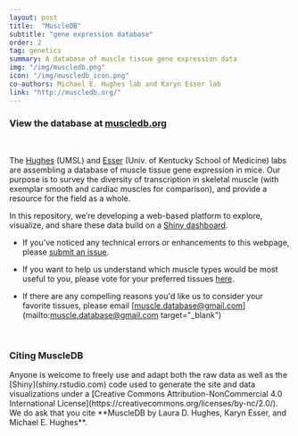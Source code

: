 ```yaml
---
layout: post
title:  "MuscleDB"
subtitle: "gene expression database"
order: 2
tag: genetics
summary: A database of muscle tissue gene expression data
img: "/img/muscledb.png"
icon: "/img/muscledb_icon.png"
co-authors: Michael E. Hughes lab and Karyn Esser lab
link: "http://muscledb.org/"
---
```


### View the database at [muscledb.org](http://muscledb.org/)

<br>

The [Hughes](http://openwetware.org/wiki/HughesLab) (UMSL) and [Esser](http://www.uky.edu/~kaesse2/lab_web_7_2007/SMBL/) (Univ. of Kentucky School of Medicine) labs are assembling a database of muscle tissue gene expression in mice.  Our purpose is to survey the diversity of transcription in skeletal muscle (with exemplar smooth and cardiac muscles for comparison), and provide a resource for the field as a whole.  

In this repository, we’re developing a web-based platform to explore, visualize, and share these data build on a [Shiny dashboard](http://shiny.rstudio.com/).

* If you've noticed any technical errors or enhancements to this webpage, please [submit an issue](https://github.com/flaneuse/muscle-transcriptome/issues).

* If you want to help us understand which muscle types would be most useful to you,
please vote for your preferred tissues [here](https://docs.google.com/forms/d/1iL9V7HPm5CRekPrkrPmLciZmNWK-g09elIYLnFbV59g/viewform?usp=send_form).

* If there are any compelling reasons you'd like us to consider your favorite tissues,
please email [muscle.database@gmail.com](mailto:muscle.database@gmail.com target="_blank")

<br>

<h3>Citing MuscleDB</h3>
Anyone is welcome to freely use and adapt both the raw data as well as the [Shiny](shiny.rstudio.com) code used to generate the site and data visualizations under a [Creative Commons Attribution-NonCommercial 4.0 International License](https://creativecommons.org/licenses/by-nc/2.0/). We do ask that you cite **MuscleDB by Laura D. Hughes, Karyn Esser, and Michael E. Hughes**.
